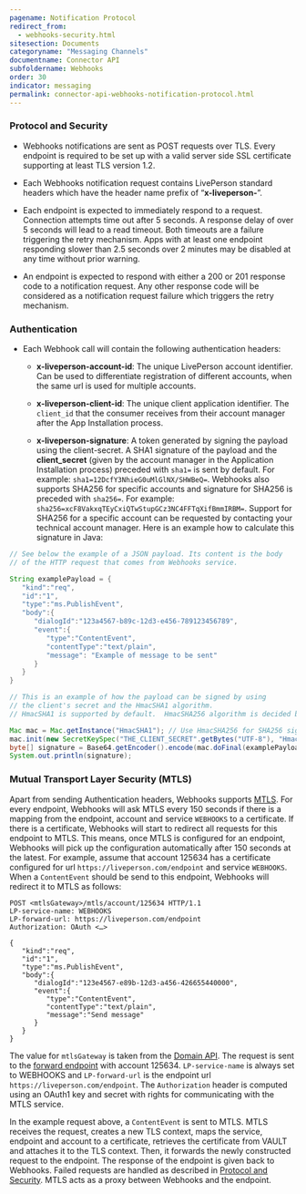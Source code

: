 ```yaml
---
pagename: Notification Protocol
redirect_from:
  - webhooks-security.html
sitesection: Documents
categoryname: "Messaging Channels"
documentname: Connector API
subfoldername: Webhooks
order: 30
indicator: messaging
permalink: connector-api-webhooks-notification-protocol.html
---
```


### Protocol and Security

* Webhooks notifications are sent as POST requests over TLS. Every endpoint is required to be set up with a valid server side SSL certificate supporting at least TLS version 1.2.

* Each Webhooks notification request contains LivePerson standard headers which have the header name prefix of “**x-liveperson-**”.

* Each endpoint is expected to immediately respond to a request. Connection attempts time out after 5 seconds. A response delay of over 5 seconds will lead to a read timeout. Both timeouts are a failure triggering the retry mechanism. Apps with at least one endpoint responding slower than 2.5 seconds over 2 minutes may be disabled at any time without prior warning. 

* An endpoint is expected to respond with either a 200 or 201 response code to a notification request. Any other response code will be considered as a notification request failure which triggers the retry mechanism.

### Authentication

* Each Webhook call will contain the following authentication headers:

  * **x-liveperson-account-id**: The unique LivePerson account identifier. Can be used to differentiate registration of different accounts, when the same url is used for multiple accounts.

  * **x-liveperson-client-id**: The unique client application identifier. The `client_id` that the consumer receives from their account manager after the App Installation process.

  * **x-liveperson-signature**: A token generated by signing the payload using the client-secret. A SHA1 signature of the payload and the **client_secret** (given 
  by the account manager in the Application Installation process) preceded with `sha1=` is sent by default. For example: `sha1=12DcfY3NhieG0uMlGlNX/SHWBeQ=`. 
  Webhooks also supports SHA256 for specific accounts and signature for SHA256 is preceded with `sha256=`. For example: `sha256=xcF8VakxqTEyCxiQTwStupGCz3NC4FFTqXifBmmIRBM=`. 
  Support for SHA256 for a specific account can be requested by contacting your technical account manager. Here is an example how to calculate this signature in Java:

```java
// See below the example of a JSON payload. Its content is the body
// of the HTTP request that comes from Webhooks service.

String examplePayload = {
   "kind":"req",
   "id":"1",
   "type":"ms.PublishEvent",
   "body":{
      "dialogId":"123a4567-b89c-12d3-e456-789123456789",
      "event":{
         "type":"ContentEvent",
         "contentType":"text/plain",
         "message": "Example of message to be sent"
      }
   }
}

// This is an example of how the payload can be signed by using
// the client's secret and the HmacSHA1 algorithm.
// HmacSHA1 is supported by default.  HmacSHA256 algorithm is decided based on which accountid the SHA256 is supported for.

Mac mac = Mac.getInstance("HmacSHA1"); // Use HmacSHA256 for SHA256 signature
mac.init(new SecretKeySpec("THE_CLIENT_SECRET".getBytes("UTF-8"), "HmacSHA1")); // Use HmacSHA256 for SHA256 signature
byte[] signature = Base64.getEncoder().encode(mac.doFinal(examplePayload.getBytes("UTF-8")));
System.out.println(signature);
```

### Mutual Transport Layer Security (MTLS)

Apart from sending Authentication headers, Webhooks supports [MTLS](/mtls-overview.html). For every endpoint, Webhooks will ask MTLS every 150 seconds if there is a mapping from the endpoint, account and service `WEBHOOKS` to a certificate. If there is a certificate, Webhooks will start to redirect all requests for this endpoint to MTLS. This means, once MTLS is configured for an endpoint, Webhooks will pick up the configuration automatically after 150 seconds at the latest. For example, assume that account 125634 has a certificate configured for url `https://liveperson.com/endpoint` and service `WEBHOOKS`. When a `ContentEvent` should be send to this endpoint, Webhooks will redirect it to MTLS as follows:

```http
POST <mtlsGateway>/mtls/account/125634 HTTP/1.1
LP-service-name: WEBHOOKS
LP-forward-url: https://liveperson.com/endpoint
Authorization: OAuth <…>

{
   "kind":"req",
   "id":"1",
   "type":"ms.PublishEvent",
   "body":{
      "dialogId":"123e4567-e89b-12d3-a456-426655440000",
      "event":{
         "type":"ContentEvent",
         "contentType":"text/plain",
         "message":"Send message"
      }
   }
}
```

The value for `mtlsGateway` is taken from the [Domain API](/common-resources-domain-api.html). The request is sent to the [forward endpoint](/mtls-methods-forward-post-request.html) with account 125634. `LP-service-name` is always set to WEBHOOKS and `LP-forward-url` is the endpoint url `https://liveperson.com/endpoint`. The `Authorization` header is computed using an OAuth1 key and secret with rights for communicating with the MTLS service. 

In the example request above, a `ContentEvent` is sent to MTLS. MTLS receives the request, creates a new TLS context, maps the service, endpoint and account to a certificate, retrieves the certificate from VAULT and attaches it to the TLS context. Then, it forwards the newly constructed request to the endpoint. The response of the endpoint is given back to Webhooks. Failed requests are handled as described in [Protocol and Security](#protocol-and-security). MTLS acts as a proxy between Webhooks and the endpoint.
